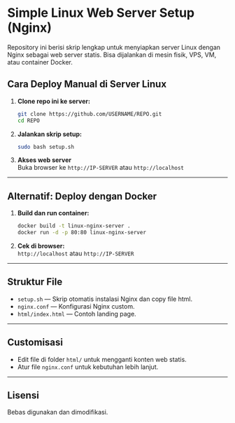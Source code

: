 # Simple Linux Web Server Setup (Nginx)

Repository ini berisi skrip lengkap untuk menyiapkan server Linux dengan Nginx sebagai web server statis. Bisa dijalankan di mesin fisik, VPS, VM, atau container Docker.

## Cara Deploy Manual di Server Linux

1. **Clone repo ini ke server:**
   ```bash
   git clone https://github.com/USERNAME/REPO.git
   cd REPO
   ```

2. **Jalankan skrip setup:**
   ```bash
   sudo bash setup.sh
   ```

3. **Akses web server**  
   Buka browser ke `http://IP-SERVER` atau `http://localhost`

---

## Alternatif: Deploy dengan Docker

1. **Build dan run container:**
   ```bash
   docker build -t linux-nginx-server .
   docker run -d -p 80:80 linux-nginx-server
   ```

2. **Cek di browser:**  
   `http://localhost` atau `http://IP-SERVER`

---

## Struktur File
- `setup.sh` — Skrip otomatis instalasi Nginx dan copy file html.
- `nginx.conf` — Konfigurasi Nginx custom.
- `html/index.html` — Contoh landing page.

---

## Customisasi
- Edit file di folder `html/` untuk mengganti konten web statis.
- Atur file `nginx.conf` untuk kebutuhan lebih lanjut.

---

## Lisensi
Bebas digunakan dan dimodifikasi.
